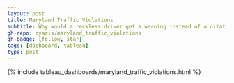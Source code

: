 ```yaml
---
layout: post
title: Maryland Traffic Violations
subtitle: Why would a reckless driver get a warning instead of a citation?
gh-repo: cyaris/maryland_traffic_violations
gh-badge: [follow, star]
tags: [dashboard, tableau]
type: post
---
```


{% include tableau_dashboards/maryland_traffic_violations.html %}
